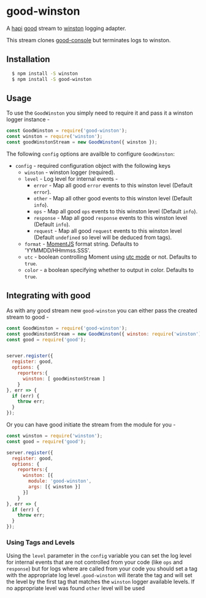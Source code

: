 # good-winston

A [hapi](http://hapijs.com) [good](https://github.com/hapijs/good) stream to [winston](https://github.com/winstonjs/winston) logging adapter.

This stream clones [good-console](https://github.com/hapijs/good-console) but terminates logs to winston.

## Installation

```bash
  $ npm install -S winston
  $ npm install -S good-winston
```

## Usage

To use the `GoodWinston` you simply need to require it and pass it a winston logger instance -
```javascript
const GoodWinston = require('good-winston');
const winston = require('winston');
const goodWinstonStream = new GoodWinston({ winston });
```

The following `config` options are availble to configure `GoodWinston`:
- `config` - required configuration object with the following keys
  - `winston` - winston logger (required).
  - `level` - Log level for internal events -
    - `error` - Map all good `error` events to this winston level (Default `error`).
    - `other` - Map all other good events to this winston level (Default `info`).
    - `ops` - Map all good `ops` events to this winston level (Default `info`).
    - `response` - Map all good `response` events to this winston level (Default `info`).
    - `request` - Map all good `request` events to this winston level (Default `undefined` so level will be deduced from tags).
  - `format` - [MomentJS](http://momentjs.com/docs/#/displaying/format/) format string. Defaults to 'YYMMDD/HHmmss.SSS'.
  - `utc` - boolean controlling Moment using [utc mode](http://momentjs.com/docs/#/parsing/utc/) or not. Defaults to `true`.
  - `color` - a boolean specifying whether to output in color. Defaults to `true`.

## Integrating with good
As with any good stream new `good-winston` you can either pass the created stream to good -
```javascript
const GoodWinston = require('good-winston');
const goodWinstonStream = new GoodWinston({ winston: require('winston') });
const good = require('good');


server.register({
  register: good,  
  options: {
    reporters:{
      winston: [ goodWinstonStream ]
    }
}, err => {
  if (err) {
    throw err;
  }
});
```

Or you can have good initiate the stream from the module for you -
```javascript
const winston = require('winston');
const good = require('good');

server.register({
  register: good,  
  options: {
    reporters:{
      winston: [{
        module: 'good-winston',
        args: [{ winston }]
      }]
    }
}, err => {
  if (err) {
    throw err;
  }
});
```

### Using Tags and Levels
Using the `level` parameter in the `config` variable you can set the log level for internal events that are not controlled from your code (like `ops` and `response`) but for logs where are called from your code you should set a tag with the appropriate log level .`good-winston` will iterate the tag and will set the level by the first tag that matches the `winston` logger available levels. If no appropriate level was found `other` level will be used
